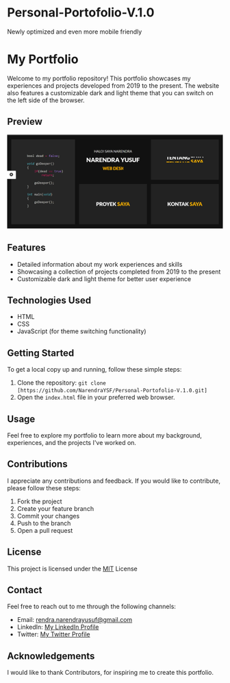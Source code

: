 # Personal-Portofolio-V.1.0
Newly optimized and even more mobile friendly

# My Portfolio

Welcome to my portfolio repository! This portfolio showcases my experiences and projects developed from 2019 to the present. The website also features a customizable dark and light theme that you can switch on the left side of the browser.

## Preview

![Portfolio Preview](preview.png)

## Features

- Detailed information about my work experiences and skills
- Showcasing a collection of projects completed from 2019 to the present
- Customizable dark and light theme for better user experience

## Technologies Used

- HTML
- CSS
- JavaScript (for theme switching functionality)

## Getting Started

To get a local copy up and running, follow these simple steps:

1. Clone the repository: `git clone [https://github.com/NarendraYSF/Personal-Portofolio-V.1.0.git]`
2. Open the `index.html` file in your preferred web browser.

## Usage

Feel free to explore my portfolio to learn more about my background, experiences, and the projects I've worked on.

## Contributions

I appreciate any contributions and feedback. If you would like to contribute, please follow these steps:

1. Fork the project
2. Create your feature branch
3. Commit your changes
4. Push to the branch 
5. Open a pull request

## License

This project is licensed under the [MIT](license.txt) License

## Contact

Feel free to reach out to me through the following channels:

- Email: rendra.narendrayusuf@gmail.com
- LinkedIn: [My LinkedIn Profile](https://www.linkedin.com/in/narendrayusufk/)
- Twitter: [My Twitter Profile](https://twitter.com/narendraysf)

## Acknowledgements

I would like to thank Contributors, for inspiring me to create this portfolio.

